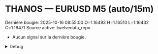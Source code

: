 # THANOS — EURUSD M5 (auto/15m)
Dernière bougie: 2025-10-16 08:55:00  O=1.16493  H=1.16510  L=1.16432  C=1.16471
Source active: twelvedata_repo

- Aucun signal sur la dernière bougie.

<details><summary>Debug</summary>

- TD_API_KEY manquant.

</details>